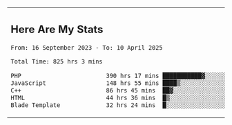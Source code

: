 <table border="0">
 <tr>
  <td>
      <h2>Here Are My Stats</h2>
 <!--START_SECTION:waka-->

```txt
From: 16 September 2023 - To: 10 April 2025

Total Time: 825 hrs 3 mins

PHP                        390 hrs 17 mins ███████████▓░░░░░░░░░░░░░   46.70 %
JavaScript                 148 hrs 55 mins ████▒░░░░░░░░░░░░░░░░░░░░   17.82 %
C++                        86 hrs 45 mins  ██▓░░░░░░░░░░░░░░░░░░░░░░   10.38 %
HTML                       44 hrs 36 mins  █▒░░░░░░░░░░░░░░░░░░░░░░░   05.34 %
Blade Template             32 hrs 24 mins  █░░░░░░░░░░░░░░░░░░░░░░░░   03.88 %
```

<!--END_SECTION:waka-->
  </td>
    <td>
   <div align="start">
        <a href="https://open.spotify.com/user/dxso20he52f5d4ti73duavf95">
        <img width="200px" src="https://spotify-github-profile.kittinanx.com/api/view.svg?uid=dxso20he52f5d4ti73duavf95&cover_image=true&theme=default&show_offline=false&background_color=121212&interchange=false" alt="Spotify Now Playing">
    </a>
</div> 

  </td>
 </tr>

</table>






